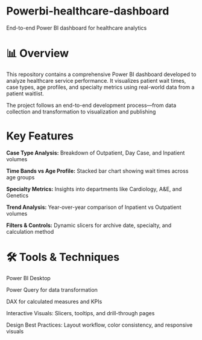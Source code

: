 # Powerbi-healthcare-dashboard
End-to-end Power BI dashboard for healthcare analytics

# 📊 Overview
This repository contains a comprehensive Power BI dashboard developed to analyze healthcare service performance. It visualizes patient wait times, case types, age profiles, and specialty metrics using real-world data from a patient waitlist.

The project follows an end-to-end development process—from data collection and transformation to visualization and publishing

# Key Features

**Case Type Analysis:** Breakdown of Outpatient, Day Case, and Inpatient volumes

**Time Bands vs Age Profile:** Stacked bar chart showing wait times across age groups

**Specialty Metrics:** Insights into departments like Cardiology, A&E, and Genetics

**Trend Analysis:** Year-over-year comparison of Inpatient vs Outpatient volumes

**Filters & Controls:** Dynamic slicers for archive date, specialty, and calculation method

# 🛠️ Tools & Techniques
 Power BI Desktop

Power Query for data transformation

DAX for calculated measures and KPIs

Interactive Visuals: Slicers, tooltips, and drill-through pages

Design Best Practices: Layout workflow, color consistency, and responsive visuals
